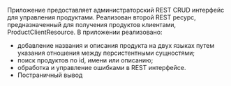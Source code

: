 Приложение предоставляет администраторский REST CRUD интерфейс для управления продуктами.
Реализован второй REST ресурс, предназначенный для получения продуктов клиентами, ProductClientResource.
В приложении реализовано:

* добавление названия и описания продукта на двух языках путем указания отношения между персистентными сущностями;
* поиск продуктов по id, имени или описанию;
* обработка и управление ошибками в REST интерфейсе.
* Постраничный вывод
